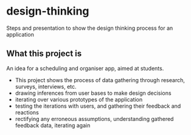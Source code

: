 # design-thinking
Steps and presentation to show the design thinking process for an application

## What this project is
An idea for a scheduling and organiser app, aimed at students.

- This project shows the process of data gathering through research, surveys, interviews, etc.
- drawing inferences from user bases to make design decisions
- iterating over various prototypes of the application
- testing the iterations with users, and gathering their feedback and reactions
- rectifying any erroneous assumptions, understanding gathered feedback data, iterating again

